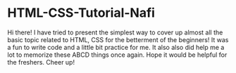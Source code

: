 # HTML-CSS-Tutorial-Nafi
Hi there! I have tried to present the simplest way to cover up almost all the basic topic related to HTML, CSS for the betterment of the beginners! It was a fun to write code and a little bit practice for me. It also also did help me a lot to memorize these ABCD things once again. Hope it would be helpful for the freshers. Cheer up!
